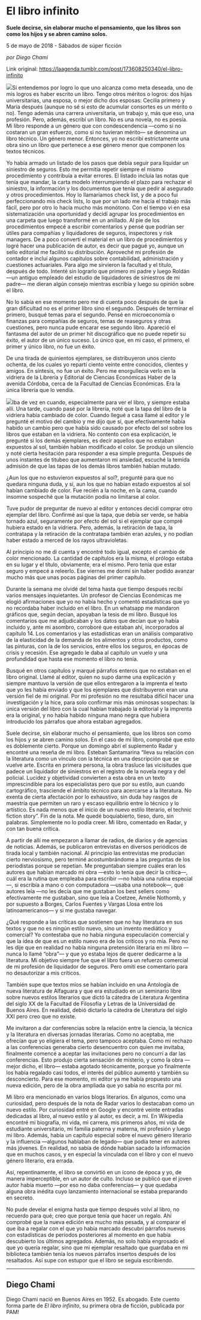 # El libro infinito

**Suele decirse, sin elaborar mucho el pensamiento, que los libros son como los hijos y se abren camino solos.**

5 de mayo de 2018 - Sábados de súper ficción

_por Diego Chami_

Link original: https://laagenda.tumblr.com/post/173608250340/el-libro-infinito

![](https://64.media.tumblr.com/af0d995139f6ae898d4295468f3c34eb/tumblr_inline_p89i81Tpmo1t6q87u_400.png)Si entendemos por logro lo que uno alcanza como meta deseada, uno de mis logros es haber escrito un libro. Tengo otros méritos o logros: dos hijas universitarias, una esposa, o mejor dicho dos esposas: Cecilia primero y María después (aunque no sé si esto de acumular consortes es un mérito o no). Tengo además una carrera universitaria, un trabajo y, más que eso, una profesión. Pero, además, escribí un libro. No es una novela, no es poesía. Mi libro responde a un género que con condescendencia —como si no costaran un gran esfuerzo, como si no tuvieran mérito— se denomina un libro técnico. Un género menor. Entonces, yo no escribí estrictamente una obra sino un libro que pertenece a ese género menor que componen los textos técnicos.


Yo había armado un listado de los pasos que debía seguir para liquidar un siniestro de seguros. Esto me permitía repetir siempre el mismo procedimiento y contribuía a evitar errores. El listado incluía las notas que tenía que mandar, la carta modelo interrumpiendo el plazo para rechazar el siniestro, la información y los documentos que tenía que pedir al asegurado y otros procedimientos. Hoy lo llamaríamos check list, y de a poco fui perfeccionando mis check lists, lo que por un lado me hacía el trabajo más fácil, pero por otro lo hacía mucho más monótono. Con el tiempo vi en esa sistematización una oportunidad y decidí agrupar los procedimientos en una carpeta que luego transformé en un anillado. Al pie de los procedimientos empecé a escribir comentarios y pensé que podrían ser útiles para compañías y liquidadores de seguros, inspectores y risk managers. De a poco convertí el material en un libro de procedimientos y logré hacer una publicación de autor, es decir que pagué yo, aunque un sello editorial me facilitó su distribución. Aproveché mi profesión de contador e incluí algunos capítulos sobre contabilidad, administración y cuestiones actuariales. Para algo me sirvieron la facultad y el título, después de todo. Intenté sin lograrlo que primero mi padre y luego Roldán —un antiguo empleado del estudio de liquidadores de siniestros de mi padre— me dieran algún consejo mientras escribía y luego su opinión sobre el libro.


No lo sabía en ese momento pero me di cuenta poco después de que la gran dificultad no es el primer libro sino el segundo. Después de terminar el primero, busqué temas para el segundo. Pensé en microeconomía o finanzas para compañías de seguros, temas de reaseguros y otras cuestiones, pero nunca pude encarar ese segundo libro. Apareció el fantasma del autor de un primer hit discográfico que no puede repetir su éxito, el autor de un único suceso. Lo único que, en mi caso, el primero, el primer y único libro, no fue un éxito.


De una tirada de quinientos ejemplares, se distribuyeron unos ciento ochenta, de los cuales yo repartí ciento veinte entre conocidos, clientes y amigos. En síntesis, no fue un éxito. Pero me enorgullecía verlo en la vidriera de la Librería y Editorial de Ciencias Económicas Haber de la avenida Córdoba, cerca de la Facultad de Ciencias Económicas. Era la única librería que lo vendía.


![](https://64.media.tumblr.com/af0d995139f6ae898d4295468f3c34eb/tumblr_inline_p89i81Tpmo1t6q87u_250.png)Iba de vez en cuando, especialmente para ver el libro, y siempre estaba allí. Una tarde, cuando pasé por la librería, noté que la tapa del libro de la vidriera había cambiado de color. Cuando llegué a casa llamé al editor y le pregunté el motivo del cambio y me dijo que sí, que efectivamente había habido un cambio pero que había sido causado por efecto del sol sobre los libros que estaban en la vidriera. No contento con esa explicación, le pregunté si los demás ejemplares, es decir aquellos que no estaban expuestos al sol, también habían modificado el color. Se produjo un silencio y noté cierta hesitación para responder a esa simple pregunta. Después de unos instantes de titubeo que aumentaron mi ansiedad, escuché la temida admisión de que las tapas de los demás libros también habían mutado.


¿Aun los que no estuvieron expuestos al sol?, pregunté para que no quedara ninguna duda, y sí, aun los que no habían estado expuestos al sol habían cambiado de color. Fue recién a la noche, en la cama, cuando insomne sospeché que la mutación podía no limitarse al color.


Tuve pudor de preguntar de nuevo al editor y entonces decidí comprar otro ejemplar del libro. Confirmé así que la tapa, que debía ser verde, se había tornado azul, seguramente por efecto del sol si el ejemplar que compré hubiera estado en la vidriera. Pero, además, la retiración de tapa, la contratapa y la retiración de la contratapa también eran azules, y no podían haber estado a merced de los rayos ultravioletas.


Al principio no me di cuenta y encontré todo igual, excepto el cambio de color mencionado. La cantidad de capítulos era la misma, el prólogo estaba en su lugar y el título, obviamente, era el mismo. Pero tenía que estar seguro y empecé a releerlo. Ese viernes me dormí sin haber podido avanzar mucho más que unas pocas páginas del primer capítulo.


Durante la semana me olvidé del tema hasta que tiempo después recibí varios mensajes inquietantes. Un profesor de Ciencias Económicas me elogió afirmaciones que yo no había hecho y comentó estadísticas que yo no recordaba haber incluido en el libro. En un whatsapp me mandaron gráficos que, según decían, apoyaban la tesis de mi libro. Busqué los comentarios que me adjudicaban y los datos que decían que yo había incluido y, ante mi asombro, corroboré que estaban ahí, incorporados al capítulo 14. Los comentarios y las estadísticas eran un análisis comparativo de la elasticidad de la demanda de los alimentos y otros productos, como las pinturas, con la de los servicios, entre ellos los seguros, en épocas de crisis y recesión. Ese agregado le daba al capítulo un vuelo y una profundidad que hasta ese momento el libro no tenía.


Busqué en otros capítulos y marqué párrafos enteros que no estaban en el libro original. Llamé al editor, quien no supo darme una explicación y siempre mantuvo la versión de que ellos entregaron a la imprenta el texto que yo les había enviado y que los ejemplares que distribuyeron eran una versión fiel de mi original. Por mi profesión no me resultaba difícil hacer una investigación y la hice, para solo confirmar mis más ominosas sospechas: la única versión del libro con la cual habían trabajado la editorial y la imprenta era la original, y no había habido ninguna mano negra que hubiera introducido los párrafos que ahora estaban agregados.


Suele decirse, sin elaborar mucho el pensamiento, que los libros son como los hijos y se abren camino solos. En el caso de mi libro, comprobé que esto es doblemente cierto. Porque un domingo abrí el suplemento Radar y encontré una reseña de mi libro. Esteban Santamarina “lleva su relación con la literatura como un vínculo con la técnica en una descripción que se vuelve arte. Escrita en primera persona, la obra trasluce las vicisitudes que padece un liquidador de siniestros en el registro de la novela negra y del policial. Lucidez y objetividad convierten a esta obra en un texto imprescindible para los especialistas pero que por su estilo, aun cuando cartográfico, trasciende el ámbito técnico para acercarse a la literatura. No exenta de cierta afectación por lo exhaustivo, sin duda hay rasgos de maestría que permiten un raro y escaso equilibrio entre lo técnico y lo artístico. Es nada menos que el inicio de un nuevo estilo literario, el technic fiction story”. Fin de la nota. Me quedé boquiabierto, tieso, duro, sin palabras. Simplemente no lo podía creer. Mi libro, comentado en Radar, y con tan buena crítica.


A partir de allí me empezaron a llamar de radios, de diarios y de agencias de noticias. Además, se publicaron entrevistas en diversos periódicos de tirada local y también nacional. Al principio las entrevistas me producían cierto nerviosismo, pero terminé acostumbrándome a las preguntas de los periodistas porque se repetían. Me preguntaban siempre cuáles eran los autores que habían marcado mi obra —esto lo tenía que decir la crítica—, cuál era la rutina que empleaba para escribir —no había una rutina especial—, si escribía a mano o con computadora —usaba una notebook—, qué autores leía —no les decía que me gustaban los best sellers como efectivamente me gustaban, sino que leía a Coetzee, Amélie Nothomb, y por supuesto a Borges, Carlos Fuentes y Vargas Llosa entre los latinoamericanos— y si me gustaba navegar.


¿Qué responde a las críticas que sostienen que no hay literatura en sus textos y que no es ningún estilo nuevo, sino un invento mediático y comercial? Yo contestaba que no había ninguna especulación comercial y que la idea de que es un estilo nuevo era de los críticos y no mía. Pero no les dije que en realidad no había ninguna pretensión literaria en mi libro —nunca lo llamé “obra”— y que yo estaba lejos de querer dedicarme a la literatura. Mi objetivo siempre fue que el libro fuera un refuerzo comercial de mi profesión de liquidador de seguros. Pero omití ese comentario para no desautorizar a mis críticos.


También supe que textos míos se habían incluido en una Antología de nueva literatura de Alfaguara y que era estudiado en un seminario libre sobre nuevos estilos literarios que dictó la cátedra de Literatura Argentina del siglo XX de la Facultad de Filosofía y Letras de la Universidad de Buenos Aires. En realidad, debió dictarlo la cátedra de Literatura del siglo XXI pero creo que no existe.


Me invitaron a dar conferencias sobre la relación entre la ciencia, la técnica y la literatura en diversas jornadas literarias. Como no aceptaba, me ofrecían que yo eligiera el tema, pero tampoco aceptaba. Como mi rechazo a las conferencias generaba cierto desencuentro con quien me invitaba, finalmente comencé a aceptar las invitaciones pero no concurrí a dar las conferencias. Esto produjo cierta sensación de misterio, y como la obra —mejor dicho, el libro— estaba agotado técnicamente, porque yo finalmente los había regalado casi todos, el interés del público aumentó y también su desconcierto. Para ese momento, mi editor ya me había propuesto una nueva edición, pero de la obra ampliada que yo sabía no escrita por mí.


Mi libro era mencionado en varios blogs literarios. En algunos, como una curiosidad, pero después de la nota de Radar varios lo destacaban como un nuevo estilo. Por curiosidad entré en Google y encontré veinte entradas dedicadas al libro, al nuevo estilo y al autor, es decir, a mí. En Wikipedia encontré mi biografía, mi vida, mi carrera, mis primeros años, mi vida de estudiante universitario, mi familia paterna y materna, mi profesión y luego mi libro. Además, había un capítulo especial sobre el nuevo género literario y la influencia —algunos hablaban de legado— que podía tener en autores más jóvenes. En realidad, no sabía de dónde habían sacado la información que en muchos casos, y en especial la vinculada con el libro y con el nuevo género literario, era errada.


Así, repentinamente, el libro se convirtió en un ícono de época y yo, de manera imperceptible, en un autor de culto. Incluso se publicó que el joven autor había muerto —por eso no daba conferencias— y que quedaba alguna obra inédita cuyo lanzamiento internacional se estaba preparando en secreto.


No pude develar el enigma hasta que tiempo después volví al libro, no recuerdo para qué; creo que porque tenía que hacer un regalo. Ahí comprobé que la nueva edición era mucho más pesada, y al comparar el que iba a regalar con el que yo había marcado descubrí párrafos nuevos con estadísticas de períodos posteriores al momento en que había descubierto los últimos agregados. Además, no solo había engrosado el que yo quería regalar, sino que mi ejemplar resaltado que guardaba en mi biblioteca también tenía los nuevos párrafos insertos después de los resaltados. Así supe con estupor que el libro se seguía escribiendo.


  




---

Diego Chami
-----------

Diego Chami nació en Buenos Aires en 1952. Es abogado. Este cuento forma parte de *El libro infinito*, su primera obra de ficción, publicada por PAM!

